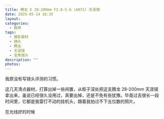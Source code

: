 ```yaml
---
title: 腾龙 E 28-200mm F2.8-5.6 (A071) 天涯镜
date: 2025-05-14 16:35
layout: 
categories:
  - 器用
tags:
  - 摄影器材
  - 镜头
  - 腾龙
  - 天涯镜
  - 变焦镜头
description: ""
photos:
---
```

我原没有写镜头评测的习惯。

这几天清点器材，打算出掉一些闲置，从柜子深处把这支腾龙 28-200mm 天涯镜拿出来，虽说已经很久没用过，真要出掉，还是不免有些犹豫。毕竟过去很长一段时间里，它都是我雷打不动的挂机头，跟着我拍过不下五位数的照片。

在光线好的时候